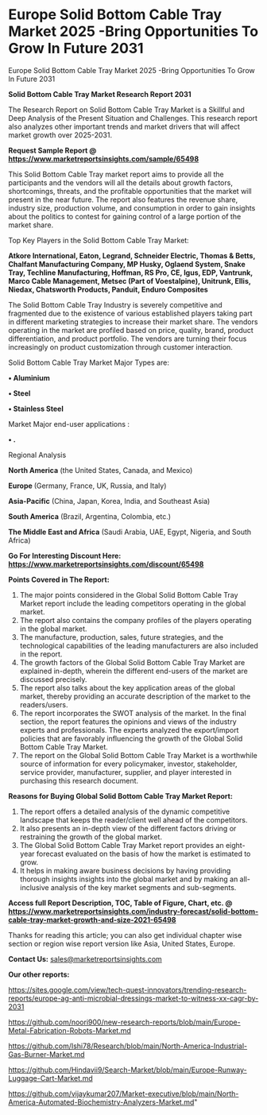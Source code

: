 # Europe Solid Bottom Cable Tray Market 2025 -Bring Opportunities To Grow In Future 2031
Europe Solid Bottom Cable Tray Market 2025 -Bring Opportunities To Grow In Future 2031

<strong>Solid Bottom Cable Tray Market Research Report 2031</strong>

The Research Report on Solid Bottom Cable Tray Market is a Skillful and Deep Analysis of the Present Situation and Challenges. This research report also analyzes other important trends and market drivers that will affect market growth over 2025-2031.

<strong>Request Sample Report @ <a href=https://www.marketreportsinsights.com/sample/65498>https://www.marketreportsinsights.com/sample/65498</a></strong>

This Solid Bottom Cable Tray market report aims to provide all the participants and the vendors will all the details about growth factors, shortcomings, threats, and the profitable opportunities that the market will present in the near future. The report also features the revenue share, industry size, production volume, and consumption in order to gain insights about the politics to contest for gaining control of a large portion of the market share.

Top Key Players in the Solid Bottom Cable Tray Market:

<strong>Atkore International, Eaton, Legrand, Schneider Electric, Thomas & Betts, Chalfant Manufacturing Company, MP Husky, Oglaend System, Snake Tray, Techline Manufacturing, Hoffman, RS Pro, CE, Igus, EDP, Vantrunk, Marco Cable Management, Metsec (Part of Voestalpine), Unitrunk, Ellis, Niedax, Chatsworth Products, Panduit, Enduro Composites</strong>

The Solid Bottom Cable Tray Industry is severely competitive and fragmented due to the existence of various established players taking part in different marketing strategies to increase their market share. The vendors operating in the market are profiled based on price, quality, brand, product differentiation, and product portfolio. The vendors are turning their focus increasingly on product customization through customer interaction.

Solid Bottom Cable Tray Market Major Types are:

<strong>• Aluminium

• Steel

• Stainless Steel</strong>

Market Major end-user applications :

<strong>• .</strong>

Regional Analysis

</u><strong><b>North America</b></strong> (the United States, Canada, and Mexico)

<strong><b>Europe </b></strong>(Germany, France, UK, Russia, and Italy)

<strong><b>Asia-Pacific</b></strong> (China, Japan, Korea, India, and Southeast Asia)

<strong><b>South America</b></strong> (Brazil, Argentina, Colombia, etc.)

<strong><b>The Middle East and Africa</b></strong> (Saudi Arabia, UAE, Egypt, Nigeria, and South Africa)

<strong>Go For Interesting Discount Here: <a href=https://www.marketreportsinsights.com/discount/65498>https://www.marketreportsinsights.com/discount/65498</a></strong>

<strong>Points Covered in The Report:</strong>
<ol>
  <li>The major points considered in the Global Solid Bottom Cable Tray Market report include the leading competitors operating in the global market.</li>
  <li>The report also contains the company profiles of the players operating in the global market.</li>
  <li>The manufacture, production, sales, future strategies, and the technological capabilities of the leading manufacturers are also included in the report.</li>
  <li>The growth factors of the Global Solid Bottom Cable Tray Market are explained in-depth, wherein the different end-users of the market are discussed precisely.</li>
  <li>The report also talks about the key application areas of the global market, thereby providing an accurate description of the market to the readers/users.</li>
  <li>The report incorporates the SWOT analysis of the market. In the final section, the report features the opinions and views of the industry experts and professionals. The experts analyzed the export/import policies that are favorably influencing the growth of the Global Solid Bottom Cable Tray Market.</li>
  <li>The report on the Global Solid Bottom Cable Tray Market is a worthwhile source of information for every policymaker, investor, stakeholder, service provider, manufacturer, supplier, and player interested in purchasing this research document.</li>
</ol>
<strong>Reasons for Buying Global Solid Bottom Cable Tray Market Report:</strong>

<ol>
  <li>The report offers a detailed analysis of the dynamic competitive landscape that keeps the reader/client well ahead of the competitors.</li>
  <li>It also presents an in-depth view of the different factors driving or restraining the growth of the global market.</li>
  <li>The Global Solid Bottom Cable Tray Market report provides an eight-year forecast evaluated on the basis of how the market is estimated to grow.</li>
  <li>It helps in making aware business decisions by having providing thorough insights insights into the global market and by making an all-inclusive analysis of the key market segments and sub-segments.</li>
</ol>
<strong>Access full Report Description, TOC, Table of Figure, Chart, etc. @ <a href=https://www.marketreportsinsights.com/industry-forecast/solid-bottom-cable-tray-market-growth-and-size-2021-65498>https://www.marketreportsinsights.com/industry-forecast/solid-bottom-cable-tray-market-growth-and-size-2021-65498</a></strong>


Thanks for reading this article; you can also get individual chapter wise section or region wise report version like Asia, United States, Europe.

<strong>Contact Us:</strong>
sales@marketreportsinsights.com

<strong>Our other reports:</strong>

<a href=https://sites.google.com/view/tech-quest-innovators/trending-research-reports/europe-ag-anti-microbial-dressings-market-to-witness-xx-cagr-by-2031>https://sites.google.com/view/tech-quest-innovators/trending-research-reports/europe-ag-anti-microbial-dressings-market-to-witness-xx-cagr-by-2031</a>

<a href=https://github.com/noori900/new-research-reports/blob/main/Europe-Metal-Fabrication-Robots-Market.md>https://github.com/noori900/new-research-reports/blob/main/Europe-Metal-Fabrication-Robots-Market.md</a>

<a href=https://github.com/Ishi78/Research/blob/main/North-America-Industrial-Gas-Burner-Market.md>https://github.com/Ishi78/Research/blob/main/North-America-Industrial-Gas-Burner-Market.md</a>

<a href=https://github.com/Hindavii9/Search-Market/blob/main/Europe-Runway-Luggage-Cart-Market.md>https://github.com/Hindavii9/Search-Market/blob/main/Europe-Runway-Luggage-Cart-Market.md</a>

<a href=https://github.com/vijaykumar207/Market-executive/blob/main/North-America-Automated-Biochemistry-Analyzers-Market.md>https://github.com/vijaykumar207/Market-executive/blob/main/North-America-Automated-Biochemistry-Analyzers-Market.md</a>"
